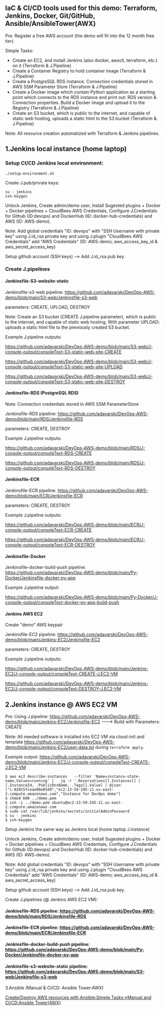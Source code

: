 ## IaC & CI/CD tools used for this demo: Terraform, Jenkins, Docker, Git/GitHub, Ansible/AnsibleTower(AWX)

Pre: Register a free AWS account (the demo will fit into the 12 month free tier).

Simple Tasks:

- Create an EC2, and install Jenkins (also docker, awscli, terraform, etc.) on it (Terraform & J.Pipeline)
- Create a Container Registry to hold container image (Terraform & J.Pipeline)
- Create a PostgreSQL RDS instance. Connection credentials stored in AWS SSM Parameter Store (Terraform & J.Pipeline)
- Create a Docker image which contain Python application as a starting point which connects to the RDS instance and print out: RDS version & Connection properties.  Build a Docker image and upload it to the Registry (Terraform & J.Pipeline)
- Create an S3 bucket, which is public to the internet, and capable of static web hosting, uploads a static html to the S3 bucket (Terraform & J.Pipeline)

Note: All resource creation automatized with Terraform & Jenkins pipelines. 

## 1.Jenkins local instance (home laptop)

### Setup CI/CD Jenkins local environment:

```
./setup-environment.sh
```
Create J.pub/private keys: 

```
su - jenkins
ssh-keygen
```

Unlock Jenkins, Create admin/demo user, Install Sugested plugins + Docker + Docker pipelines + CloudBees AWS Credentials, Configure J.Credentials for Github (ID:devops) and DockerHub (ID: docker-hub-credentials) and AWS (ID: AWS-demo). 

Note: Add global credentials "ID: devops" with "SSH Username with private key" using J.id_rsa private key and using J.plugin "CloudBees AWS Credentials" add "AWS Credentials" (ID: AWS-demo; aws_access_key_id & aws_secret_access_key)

Setup github account (SSH keys) --> Add J.id_rsa.pub key.

### Create J.pipelines

#### Jenkinsfile-S3-website-static

Jenkinsfile-s3-web pipeline: https://github.com/adavarski/DevOps-AWS-demo/blob/main/S3-web/Jenkinsfile-s3-web

parameters: CREATE, UPLOAD, DESTROY

Note: Create an S3 bucket (CREATE J.pipeline parameter), which is public to the internet, and capable of static web hosting. With parameter UPLOAD: uploads a static html file to the previously created S3 bucket.

Example J.pipeline outputs:

https://github.com/adavarski/DevOps-AWS-demo/blob/main/S3-web/J-console-output/consoleText-S3-static-web-site-CREATE

https://github.com/adavarski/DevOps-AWS-demo/blob/main/S3-web/J-console-output/consoleText-S3-static-web-site-UPLOAD

https://github.com/adavarski/DevOps-AWS-demo/blob/main/S3-web/J-console-output/consoleText-S3-static-web-site-DESTROY

#### Jenkinsfile-RDS (PostgreSQL RDS)

Note: Connection credentials stored in AWS SSM ParameterStore

Jenkinsfile-RDS pipeline: https://github.com/adavarski/DevOps-AWS-demo/blob/main/RDS/Jenkinsfile-RDS

parameters: CREATE, DESTROY

Example J.pipeline outputs:

https://github.com/adavarski/DevOps-AWS-demo/blob/main/RDS/J-console-output/consoleText-RDS-CREATE

https://github.com/adavarski/DevOps-AWS-demo/blob/main/RDS/J-console-output/consoleText-RDS-DESTROY


#### Jenkinsfile-ECR

Jenkinsfile-ECR pipeline: https://github.com/adavarski/DevOps-AWS-demo/blob/main/ECR/Jenkinsfile-ECR

parameters: CREATE, DESTROY

Example J.pipeline outputs:

https://github.com/adavarski/DevOps-AWS-demo/blob/main/ECR/J-console-output/consoleText-ECR-CREATE

https://github.com/adavarski/DevOps-AWS-demo/blob/main/ECR/J-console-output/consoleText-ECR-DESTROY


#### Jenkinsfile-Docker

Jenkinsfile-docker-build-push pipeline: https://github.com/adavarski/DevOps-AWS-demo/blob/main/Py-Docker/Jenkinsfile-docker-py-app

Example J.pipeline output:

https://github.com/adavarski/DevOps-AWS-demo/blob/main/Py-Docker/J-console-output/consoleText-docker-py-app-build-push


#### Jenkins AWS EC2

Create "demo" AWS keypair 

Jenkinsfile-EC2 pipeline: https://github.com/adavarski/DevOps-AWS-demo/blob/main/Jenkins-EC2/Jenkinsfile-EC2

parameters: CREATE, DESTROY

Example J.pipeline outputs:

https://github.com/adavarski/DevOps-AWS-demo/blob/main/Jenkins-EC2/J-console-output/consoleText-CREATE-J.EC2-VM

https://github.com/adavarski/DevOps-AWS-demo/blob/main/Jenkins-EC2/J-console-output/consoleText-DESTROY-J.EC2-VM

## 2.Jenkins instance @ AWS EC2 VM 

 Pre: Using J.pipeline: https://github.com/adavarski/DevOps-AWS-demo/blob/main/Jenkins-EC2/Jenkinsfile-EC2 ---> Build with Parameters: CREATE 
 
 Note: All needed software is installed into EC2 VM via cloud-init and template https://github.com/adavarski/DevOps-AWS-demo/blob/main/Jenkins-EC2/user-data.tpl during `terraform apply`.
 
 Example output: https://github.com/adavarski/DevOps-AWS-demo/blob/main/Jenkins-EC2/J-console-output/consoleText-CREATE-J.EC2-VM
 
```
$ aws ec2 describe-instances   --filter 'Name=instance-state-name,Values=running' |   jq -r '.Reservations[].Instances[] | [.InstanceId, .PublicDnsName, .Tags[].Value] | @json'
["i-02015fceae96e0349","ec2-13-59-245-11.us-east-2.compute.amazonaws.com","Instance for DevOps demo"]
$ chmod 600 ../demo.pem
$ ssh -i ../demo.pem ubuntu@ec2-13-59-245-11.us-east-2.compute.amazonaws.com
$ sudo cat /var/lib/jenkins/secrets/initialAdminPassword
$ su - jenkins
$ ssh-keygen 
```

Setup Jenkins the same way as Jenkins local (home laptop J.instance)

Unlock Jenkins, Create admin/demo user, Install Sugested plugins + Docker + Docker pipelines + CloudBees AWS Credentials, Configure J.Credentials for Github (ID:devops) and DockerHub (ID: docker-hub-credentials) and AWS (ID: AWS-demo). 

Note: Add global credentials "ID: devops" with "SSH Username with private key" using J.id_rsa private key and using J.plugin "CloudBees AWS Credentials" add "AWS Credentials" (ID: AWS-demo; aws_access_key_id & aws_secret_access_key)

Setup github account (SSH keys) --> Add J.id_rsa.pub key.

Create J.pipelines (@ Jenkins AWS EC2 VM):


#### Jenkinsfile-RDS pipeline: https://github.com/adavarski/DevOps-AWS-demo/blob/main/RDS/Jenkinsfile-RDS

#### Jenkinsfile-ECR pipeline: https://github.com/adavarski/DevOps-AWS-demo/blob/main/ECR/Jenkinsfile-ECR

#### Jenkinsfile-docker-build-push pipeline: https://github.com/adavarski/DevOps-AWS-demo/blob/main/Py-Docker/Jenkinsfile-docker-py-app

#### Jenkinsfile-s3-website-static pipeline: https://github.com/adavarski/DevOps-AWS-demo/blob/main/S3-web/Jenkinsfile-s3-web


3.Ansible (Manual & CI/CD: Ansible Tower:AWX)

[Create/Destroy AWS resources with Ansible:Simple Tasks->Manual and CI/CD:Ansible Tower(AWX)](https://github.com/adavarski/DevOps-AWS-demo/tree/main/ansible)

